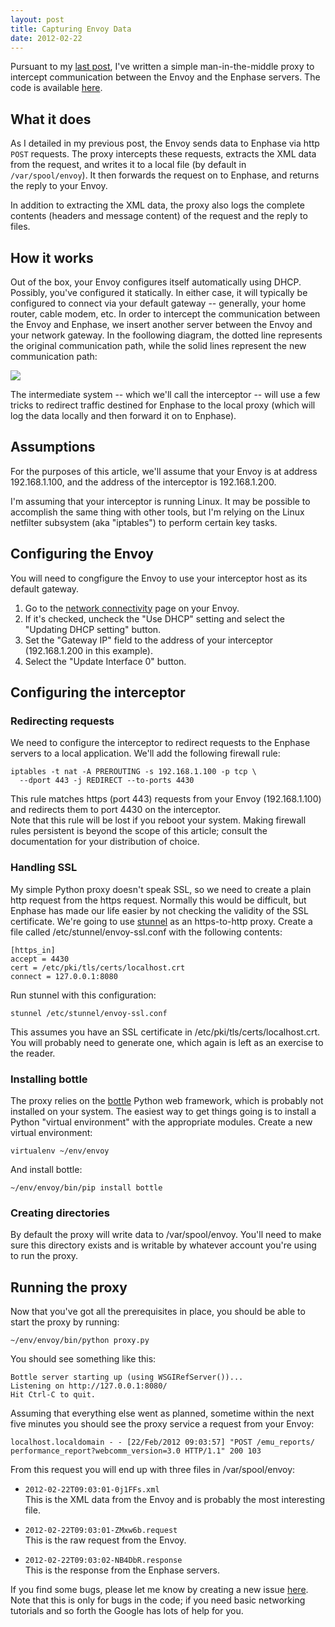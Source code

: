 ```yaml
---
layout: post
title: Capturing Envoy Data
date: 2012-02-22
---
```


Pursuant to my [last post][1], I've written a simple man-in-the-middle proxy to intercept communication between the Envoy and the Enphase servers. The code is available [here][2].  
  
## What it does
  
As I detailed in my previous post, the Envoy sends data to Enphase via http `POST` requests. The proxy intercepts these requests, extracts the XML data from the request, and writes it to a local file (by default in `/var/spool/envoy`). It then forwards the request on to Enphase, and returns the reply to your Envoy.  
  
In addition to extracting the XML data, the proxy also logs the complete contents (headers and message content) of the request and the reply to files.  

## How it works
  
Out of the box, your Envoy configures itself automatically using DHCP. Possibly, you've configured it statically. In either case, it will typically be configured to connect via your default gateway -- generally, your home router, cable modem, etc. In order to intercept the communication between the Envoy and Enphase, we insert another server between the Envoy and your network gateway. In the foollowing diagram, the dotted line represents the original communication path, while the solid lines represent the new communication path:  

![][3]

The intermediate system -- which we'll call the interceptor -- will use a few tricks to redirect traffic destined for Enphase to the local proxy (which will log the data locally and then forward it on to Enphase).  

## Assumptions

For the purposes of this article, we'll assume that your Envoy is at address 192.168.1.100, and the address of the interceptor is 192.168.1.200.  
  
I'm assuming that your interceptor is running Linux. It may be possible to accomplish the same thing with other tools, but I'm relying on the Linux netfilter subsystem (aka "iptables") to perform certain key tasks.  

## Configuring the Envoy

You will need to congfigure the Envoy to use your interceptor host as its default gateway.  

1. Go to the [network connectivity][5] page on your Envoy.
2. If it's checked, uncheck the "Use DHCP" setting and select the "Updating DHCP setting" button.
3. Set the "Gateway IP" field to the address of your interceptor (192.168.1.200 in this example).
4. Select the "Update Interface 0" button.

## Configuring the interceptor

### Redirecting requests

We need to configure the interceptor to redirect requests to the Enphase servers to a local application. We'll add the following firewall rule:  

    iptables -t nat -A PREROUTING -s 192.168.1.100 -p tcp \
      --dport 443 -j REDIRECT --to-ports 4430
    
This rule matches https (port 443) requests from your Envoy (192.168.1.100) and redirects them to port 4430 on the interceptor.  
Note that this rule will be lost if you reboot your system. Making firewall rules persistent is beyond the scope of this article; consult the documentation for your distribution of choice.  
  
### Handling SSL

My simple Python proxy doesn't speak SSL, so we need to create a plain http request from the https request. Normally this would be difficult, but Enphase has made our life easier by not checking the validity of the SSL certificate. We're going to use [stunnel][6] as an https-to-http proxy. Create a file called /etc/stunnel/envoy-ssl.conf with the following contents:  

    [https_in]
    accept = 4430
    cert = /etc/pki/tls/certs/localhost.crt
    connect = 127.0.0.1:8080
    
Run stunnel with this configuration:  
    
    stunnel /etc/stunnel/envoy-ssl.conf
 
This assumes you have an SSL certificate in /etc/pki/tls/certs/localhost.crt. You will probably need to generate one, which again is left as an exercise to the reader.  
  
### Installing bottle

The proxy relies on the [bottle][7] Python web framework, which is probably not installed on your system. The easiest way to get things going is to install a Python "virtual environment" with the appropriate modules. Create a new virtual environment:
    
    virtualenv ~/env/envoy
    
And install bottle:
    
    ~/env/envoy/bin/pip install bottle

### Creating directories

By default the proxy will write data to /var/spool/envoy. You'll need to make sure this directory exists and is writable by whatever account you're using to run the proxy.

## Running the proxy

Now that you've got all the prerequisites in place, you should be able to start the proxy by running:
    
    ~/env/envoy/bin/python proxy.py
    
You should see something like this:
    
    Bottle server starting up (using WSGIRefServer())...
    Listening on http://127.0.0.1:8080/
    Hit Ctrl-C to quit.

Assuming that everything else went as planned, sometime within the next five minutes you should see the proxy service a request from your Envoy:

    localhost.localdomain - - [22/Feb/2012 09:03:57] "POST /emu_reports/
    performance_report?webcomm_version=3.0 HTTP/1.1" 200 103
    
From this request you will end up with three files in /var/spool/envoy:

- `2012-02-22T09:03:01-0j1FFs.xml`  
  This is the XML data from the Envoy and is probably the most interesting file.

- `2012-02-22T09:03:01-ZMxw6b.request`  
  This is the raw request from the Envoy.

- `2012-02-22T09:03:02-NB4DbR.response`   
  This is the response from the Enphase servers.

If you find some bugs, please let me know by creating a new issue [here][8]. Note that this is only for bugs in the code; if you need basic networking tutorials and so forth the Google has lots of help for you.

[1]: http://blog.oddbit.com/2012/02/13/enphase-envoy-xml-data-format/
[2]: https://github.com/larsks/envoy-tools
[3]: /assets/envoy-capture.png
[5]: http://192.168.1.100/admin/lib/network_display?locale=en
[6]: http://www.stunnel.org/
[7]: http://bottlepy.org/
[8]: https://github.com/larsks/envoy-tools/issues

